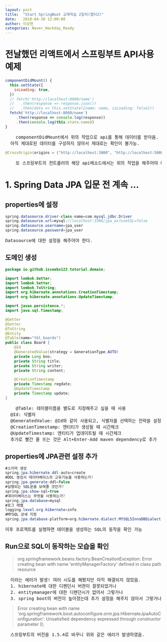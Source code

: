 ```yaml
---
layout: post
title:  "Start SpringBoot 교재학습 2일차(챕터2)"
date:   2018-04-30 12:00:00
author: 이상현
categories: Naver_Hackday_Ready
---
```


# 전날했던 리액트에서 스프링부트 API사용 예제
```js
componentDidMount() {
  this.setState({
    isLoading: true,
  })
  // fetch('http://localhost:8080/name')
  //   .then(response => response.json())
  //   .then(data => this.setState({name: name, isLoading: false}))
  fetch('http://localhost:8080/name')
     .then(response => console.log(response))
     .then(console.log(this.state.name))
}
```
<pre>
	componentDidMount에서 위의 작업으로 api를 통해 데이터를 받아옴.
  아직 제대로된 데이터를 구성하지 않아서 제대로는 확인이 불가능.
</pre>

```java
@CrossOrigin(origins = {"http://localhost:3000", "http://localhost:5000"})
```
<pre>
	또 스프링부트의 컨트롤러의 해당 api메소드에서는 위의 작업을 해주어야 에러가 안뜸. CORS?
</pre>

# 1. Spring Data JPA 입문 전 계속 ...
## properties에 설정
```java
spring.datasource.driver-class-name=com.mysql.jdbc.Driver
spring.datasource.url=mysql://localhost:3306/jpa_ex?useSSL=false
spring.datasource.username=jpa_user
spring.datasource.password=jpa_user
```
<pre>
Datasource에 대한 설정을 해주어야 한다.
</pre>

## 도메인 생성
```java
package io.github.isseebx123.tutorial.domain;

import lombok.Getter;
import lombok.Setter;
import lombok.ToString;
import org.hibernate.annotations.CreationTimestamp;
import org.hibernate.annotations.UpdateTimestamp;

import javax.persistence.*;
import java.sql.Timestamp;

@Getter
@Setter
@ToString
@Entity
@Table(name="tbl_boards")
public class Board {
    @Id
    @GeneratedValue(strategy = GenerationType.AUTO)
    private Long bno;
    private String title;
    private String writer;
    private String content;

    @CreationTimestamp
    private Timestamp regdate;
    @UpdateTimestamp
    private Timestamp update;
}
```
<pre>
	@Table: 테이블이름을 별도로 지정해주고 싶을 때 사용
  @Id: 식별자
  @GeneratedValue: @Id와 같이 사용되고, 식별자를 선택하는 전략을 설정
  @CreationTimestamp: 엔티티가 생성될 때 시간체크
  @UpdateTimestamp: 엔티티가 업데이트될 때 시간체크
  추가로 빨간 줄 뜨는 것은 Alt+Enter-Add maven dependency로 추가
</pre>

## properties에 JPA관련 설정 추가
```java
#스키마 생성
spring.jpa.hibernate.ddl-auto=create
#DDL 생성시 데이터베이스의 고유기능을 사용하는가?
spring.jpa.generate-ddl=false
#실행되는 SQL문을 보여줄 것인가?
spring.jpa.show-sql=true
#데이터베이스는 무엇을 사용하는가?
spring.jpa.database=mysql
#로그 레벨
logging.level.org.hibernate=info
#MYSQL 상세 지정
spring.jpa.database-platform=org.hibernate.dialect.MYSQL5InnoDBDialect
```
<pre>
이후 프로젝트를 실행하면 테이블을 생성하는 SQL의 동작을 확인 가능
</pre>

## Run으로 SQL이 동작하는 모습을 확인
> org.springframework.beans.factory.BeanCreationException: Error creating bean with name 'entityManagerFactory' defined in class path resource </br>
<pre>
  이라는 에러가 발생! 여러 시도를 해봤지만 아직 해결되지 않았음.
  1. hibernate에 대한 디펜던시 버젼이 잘못되었거나
  2. entitymanager에 대한 디펜던시가 없어서 그렇거나
  3. spring boot의 버전이 높아졌는데 추가 설정을 해주지 않아서 그렇거나
</pre>

> Error creating bean with name 'org.springframework.boot.autoconfigure.orm.jpa.HibernateJpaAutoConfiguration': Unsatisfied dependency expressed through constructor parameter 0;
<pre>
  스프링부트의 버전을 1.5.4로 바꾸니 위와 같은 에러가 발생하였음.
</pre>
